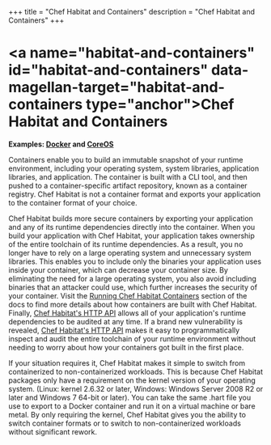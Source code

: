 +++
title = "Chef Habitat and Containers"
description = "Chef Habitat and Containers"
+++

# <a name="habitat-and-containers" id="habitat-and-containers" data-magellan-target="habitat-and-containers type="anchor">Chef Habitat and Containers</a>

**Examples: [Docker](https://www.docker.com/) and [CoreOS](https://coreos.com/)**

Containers enable you to build an immutable snapshot of your runtime environment, including your operating system, system libraries, application libraries, and application. The container is built with a CLI tool, and then pushed to a container-specific artifact repository, known as a container registry. Chef Habitat is not a container format and exports your application to the container format of your choice.

Chef Habitat builds more secure containers by exporting your application and any of its runtime dependencies directly into the container. When you build your application with Chef Habitat, your application takes ownership of the entire toolchain of its runtime dependencies. As a result, you no longer have to rely on a large operating system and unnecessary system libraries. This enables you to include only the binaries your application uses inside your container, which can decrease your container size. By eliminating the need for a large operating system, you also avoid including binaries that an attacker could use, which further increases the security of your container. Visit the [Running Chef Habitat Containers](https://www.habitat.sh/docs/best-practices/#running-habitat-linux-containers) section of the docs to find more details about how containers are built with Chef Habitat. Finally, [Chef Habitat's HTTP API](https://www.habitat.sh/docs/using-habitat/#monitor-services) allows all of your application's runtime dependencies to be audited at any time. If a brand new vulnerability is revealed, [Chef Habitat's HTTP API](https://www.habitat.sh/docs/using-habitat/#monitor-services) makes it easy to programmatically inspect and audit the entire toolchain of your runtime environment without needing to worry about how your containers got built in the first place.

If your situation requires it, Chef Habitat makes it simple to switch from containerized to non-containerized workloads. This is because Chef Habitat packages only have a requirement on the kernel version of your operating system. (Linux: kernel 2.6.32 or later, Windows: Windows Server 2008 R2 or later and Windows 7 64-bit or later). You can take the same .hart file you use to export to a Docker container and run it on a virtual machine or bare metal. By only requiring the kernel, Chef Habitat gives you the ability to switch container formats or to switch to non-containerized workloads without significant rework.

